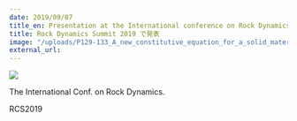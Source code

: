 ```yaml
---
date: 2019/09/07
title_en: Presentation at the International conference on Rock Dynamics
title: Rock Dynamics Summit 2019 で発表
image: "/uploads/P129-133_A_new_constitutive_equation_for_a_solid_material.pdf"
external_url:
---
```


![](/uploads/RDS2019IMG_1411.jpg)

The International Conf. on Rock Dynamics.

RCS2019
